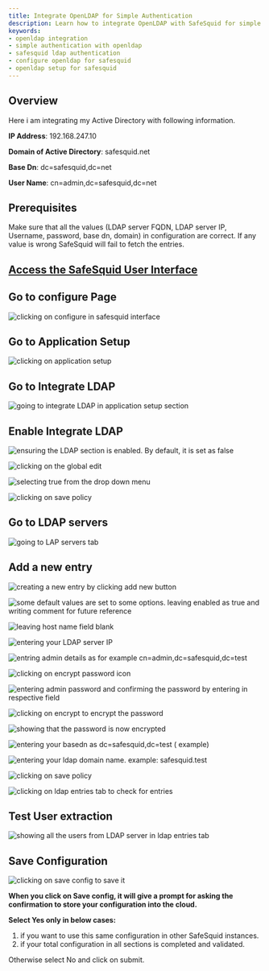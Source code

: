 ```yaml
---
title: Integrate OpenLDAP for Simple Authentication
description: Learn how to integrate OpenLDAP with SafeSquid for simple authentication, including configuration steps for LDAP server, user extraction, and testing.
keywords:
- openldap integration
- simple authentication with openldap
- safesquid ldap authentication
- configure openldap for safesquid
- openldap setup for safesquid
---
```


## Overview
Here i am integrating my Active Directory with following information.

**IP Address**: 192.168.247.10

**Domain of Active Directory**: safesquid.net

**Base Dn**: dc=safesquid,dc=net

**User Name**: cn=admin,dc=safesquid,dc=net


## Prerequisites
Make sure that all the values (LDAP server FQDN, LDAP server IP, Username, password, base dn, domain) in configuration are correct. If any value is wrong SafeSquid will fail to fetch the entries.

## [Access the SafeSquid User Interface](/docs/08-SafeSquid%20Interface/Accessing%20the%20SafeSquid%20Interface.md)

## Go to configure Page
![clicking on configure in safesquid interface](/img/How_To/Integrate_openLDAP_for_simple_authentication/image1.webp)

## Go to Application Setup 
![clicking on application setup](/img/How_To/Integrate_openLDAP_for_simple_authentication/image2.webp)

## Go to Integrate LDAP
![going to integrate LDAP in application setup section](/img/How_To/Integrate_openLDAP_for_simple_authentication/image3.webp)

## Enable Integrate LDAP 
![ensuring the LDAP section is enabled. By default, it is set as false](/img/How_To/Integrate_openLDAP_for_simple_authentication/image4.webp)

![clicking on the global edit ](/img/How_To/Integrate_openLDAP_for_simple_authentication/image5.webp)

![selecting true from the drop down menu](/img/How_To/Integrate_openLDAP_for_simple_authentication/image6.webp)

![clicking on save policy](/img/How_To/Integrate_openLDAP_for_simple_authentication/image7.webp)

## Go to LDAP servers
![going to LAP servers tab](/img/How_To/Integrate_openLDAP_for_simple_authentication/image8.webp)

## Add a new entry 
![creating a new entry by clicking add new button](/img/How_To/Integrate_openLDAP_for_simple_authentication/image9.webp)

![some default values are set to some options. leaving enabled as true and writing comment for future reference](/img/How_To/Integrate_openLDAP_for_simple_authentication/image10.webp)

![leaving host name field blank](/img/How_To/Integrate_openLDAP_for_simple_authentication/image11.webp)

![entering your LDAP server IP ](/img/How_To/Integrate_openLDAP_for_simple_authentication/image12.webp)

![entring admin details as for example cn=admin,dc=safesquid,dc=test ](/img/How_To/Integrate_openLDAP_for_simple_authentication/image13.webp)

![clicking on encrypt password icon](/img/How_To/Integrate_openLDAP_for_simple_authentication/image14.webp)

![entering admin password and confirming the password by entering in respective field](/img/How_To/Integrate_openLDAP_for_simple_authentication/image15.webp)

![clicking on encrypt to encrypt the password](/img/How_To/Integrate_openLDAP_for_simple_authentication/image16.webp)

![showing that the password is now encrypted](/img/How_To/Integrate_openLDAP_for_simple_authentication/image17.webp)

![entering your basedn as dc=safesquid,dc=test ( example)](/img/How_To/Integrate_openLDAP_for_simple_authentication/image18.webp)

![entering your ldap domain name. example: safesquid.test](/img/How_To/Integrate_openLDAP_for_simple_authentication/image19.webp)

![clicking on save policy](/img/How_To/Integrate_openLDAP_for_simple_authentication/image20.webp)

![clicking on ldap entries tab to check for entries](/img/How_To/Integrate_openLDAP_for_simple_authentication/image21.webp)

## Test User extraction 
![showing all the users from LDAP server in ldap entries tab](/img/How_To/Integrate_openLDAP_for_simple_authentication/image22.webp)

## Save Configuration 
![clicking on save config to save it](/img/How_To/Integrate_openLDAP_for_simple_authentication/image23.webp)

**When you click on Save config, it will give a prompt for asking the confirmation to store your configuration into the cloud.**

**Select Yes only in below cases:**

1. if you want to use this same configuration in other SafeSquid instances.
2. if your total configuration in all sections is completed and validated.

Otherwise select No and click on submit.
